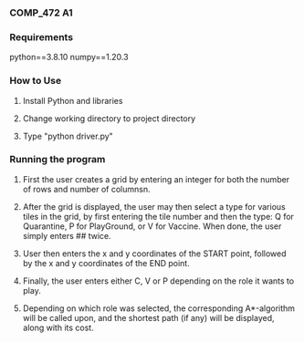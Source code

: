 ### COMP_472 A1

### Requirements

python==3.8.10
numpy==1.20.3

### How to Use 

1. Install Python and libraries

2. Change working directory to project directory

3. Type "python driver.py"

### Running the program 

1. First the user creates a grid by entering an integer for both
   the number of rows and number of columnsn.

2. After the grid is displayed, the user may then select a type
   for various tiles in the grid, by first entering the tile 
   number and then the type: Q for Quarantine, P for PlayGround,
   or V for Vaccine. When done, the user simply enters ## twice.

3. User then enters the x and y coordinates of the START point, 
   followed by the x and y coordinates of the END point.

4. Finally, the user enters either C, V or P depending on the 
   role it wants to play. 

5. Depending on which role was selected, the corresponding 
   A*-algorithm will be called upon, and the shortest path 
   (if any) will be displayed, along with its cost. 
